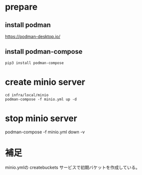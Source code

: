 # prepare
## install podman
https://podman-desktop.io/

## install podman-compose
```
pip3 install podman-compose
```

# create minio server
```
cd infra/local/minio
podman-compose -f minio.yml up -d
```

# stop minio server
podman-compose -f minio.yml down -v

# 補足
minio.ymlの createbuckets サービスで初期バケットを作成している。